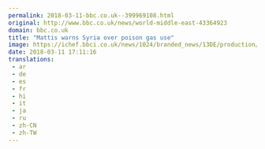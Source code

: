 ```yaml
---
permalink: 2018-03-11-bbc.co.uk--399969108.html
original: http://www.bbc.co.uk/news/world-middle-east-43364923
domain: bbc.co.uk
title: "Mattis warns Syria over poison gas use"
image: https://ichef.bbci.co.uk/news/1024/branded_news/13DE/production/_100368050_mediaitem100368049.jpg
date: 2018-03-11 17:11:16
translations: 
 - ar
 - de
 - es
 - fr
 - hi
 - it
 - ja
 - ru
 - zh-CN
 - zh-TW
---
```



